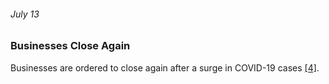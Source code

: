 ###### July 13

### Businesses Close Again

Businesses are ordered to close again after a surge in COVID-19 cases [[4]](https://calmatters.org/health/coronavirus/2020/04/gavin-newsom-coronavirus-updates-timeline/).
